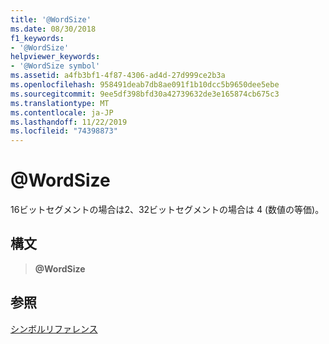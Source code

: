 ```yaml
---
title: '@WordSize'
ms.date: 08/30/2018
f1_keywords:
- '@WordSize'
helpviewer_keywords:
- '@WordSize symbol'
ms.assetid: a4fb3bf1-4f87-4306-ad4d-27d999ce2b3a
ms.openlocfilehash: 958491deab7db8ae091f1b10dcc5b9650dee5ebe
ms.sourcegitcommit: 9ee5df398bfd30a42739632de3e165874cb675c3
ms.translationtype: MT
ms.contentlocale: ja-JP
ms.lasthandoff: 11/22/2019
ms.locfileid: "74398873"
---
```

# <a name="wordsize"></a>\@WordSize

16ビットセグメントの場合は2、32ビットセグメントの場合は 4 (数値の等価)。

## <a name="syntax"></a>構文

> **\@WordSize**

## <a name="see-also"></a>参照

[シンボルリファレンス](symbols-reference.md)
